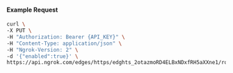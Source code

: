 <!-- Code generated for API Clients. DO NOT EDIT. -->

#### Example Request

```bash
curl \
-X PUT \
-H "Authorization: Bearer {API_KEY}" \
-H "Content-Type: application/json" \
-H "Ngrok-Version: 2" \
-d '{"enabled":true}' \
https://api.ngrok.com/edges/https/edghts_2otazmoRD4ELBxNDxfRH5aXXne1/routes/edghtsrt_2otaznBAx4VwzYDiDSZLoeJp2tD/websocket_tcp_converter
```
